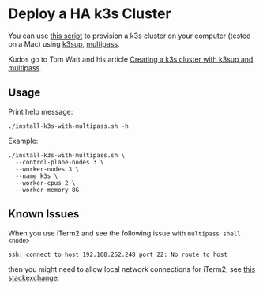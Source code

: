 # Deploy a HA k3s Cluster

You can use [this script](https://gist.github.com/Knappek/9f8a8a07c4cef4bacf1db554ae265772) to provision a k3s cluster on your computer (tested on a Mac) using  [k3sup](https://github.com/alexellis/k3sup), [multipass](https://github.com/canonical/multipass).

Kudos go to Tom Watt and his article [Creating a k3s cluster with k3sup and multipass](https://dev.to/tomowatt/creating-a-k3s-cluster-with-k3sup-multipass-h26).

## Usage

Print help message:

```shell
./install-k3s-with-multipass.sh -h
```

Example:

```shell
./install-k3s-with-multipass.sh \
  --control-plane-nodes 3 \
  --worker-nodes 3 \
  --name k3s \
  --worker-cpus 2 \
  --worker-memory 8G
```

## Known Issues

When you use iTerm2 and see the following issue with `multipass shell <node>`

```shell
ssh: connect to host 192.168.252.248 port 22: No route to host
```

then you might need to allow local network connections for iTerm2, see [this stackexchange](https://apple.stackexchange.com/questions/476030/no-route-to-host-on-iterm2-only).
